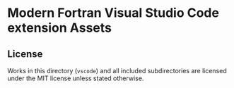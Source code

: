 # Modern Fortran Visual Studio Code extension Assets

## License

Works in this directory (`vscode`) and all included subdirectories are licensed under the MIT license
unless stated otherwise.
